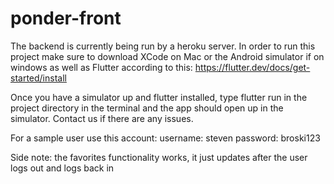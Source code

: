 # ponder-front
The backend is currently being run by a heroku server.
In order to run this project make sure to download XCode on Mac or the Android simulator if on windows as well as Flutter according to this: https://flutter.dev/docs/get-started/install

Once you have a simulator up and flutter installed, type flutter run in the project directory in the terminal and the app should open up in the simulator. Contact us if there are any issues.

For a sample user use this account:
username: steven
password: broski123

Side note: the favorites functionality works, it just updates after the user logs out and logs back in
